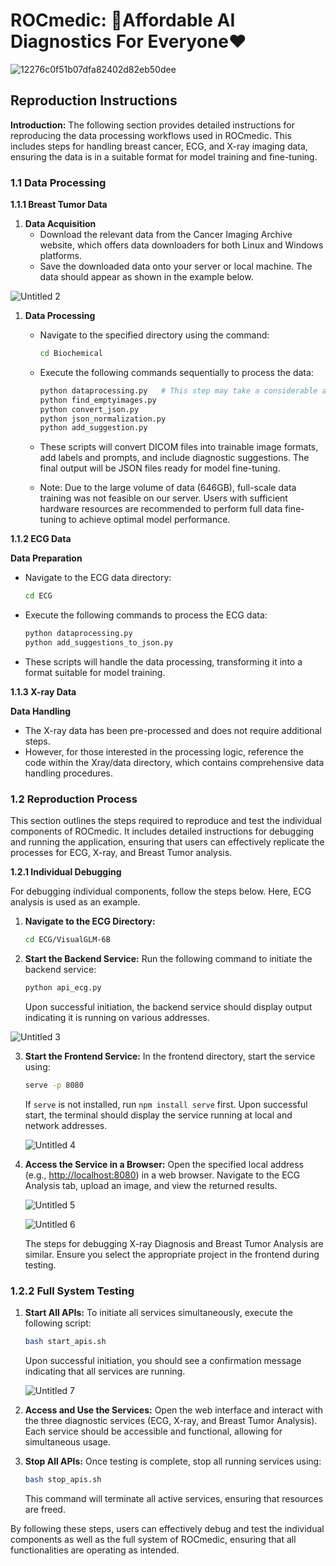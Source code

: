 # ROCmedic: 🥰Affordable AI Diagnostics For Everyone❤️

![12276c0f51b07dfa82402d82eb50dee](https://github.com/user-attachments/assets/5246e5d1-5cfb-47fa-871b-6b798aa53cc7)


## Reproduction Instructions

**Introduction:**
The following section provides detailed instructions for reproducing the data processing workflows used in ROCmedic. This includes steps for handling breast cancer, ECG, and X-ray imaging data, ensuring the data is in a suitable format for model training and fine-tuning.

### 1.1 Data Processing

**1.1.1 Breast Tumor Data**

1. **Data Acquisition**
   - Download the relevant data from the Cancer Imaging Archive website, which offers data downloaders for both Linux and Windows platforms.
   - Save the downloaded data onto your server or local machine. The data should appear as shown in the example below.

![Untitled 2](https://github.com/user-attachments/assets/3a05b943-6395-4517-81f0-a79b3ebc5da7)


1. **Data Processing**

   - Navigate to the specified directory using the command:

     ```bash
     cd Biochemical
     ```

   - Execute the following commands sequentially to process the data:

     ```bash
     python dataprocessing.py   # This step may take a considerable amount of time.
     python find_emptyimages.py
     python convert_json.py
     python json_normalization.py
     python add_suggestion.py
     ```

   - These scripts will convert DICOM files into trainable image formats, add labels and prompts, and include diagnostic suggestions. The final output will be JSON files ready for model fine-tuning.

   - Note: Due to the large volume of data (646GB), full-scale data training was not feasible on our server. Users with sufficient hardware resources are recommended to perform full data fine-tuning to achieve optimal model performance.

**1.1.2 ECG Data**

**Data Preparation**

- Navigate to the ECG data directory:

  ```bash
  cd ECG
  ```

- Execute the following commands to process the ECG data:

  ```bash
  python dataprocessing.py
  python add_suggestions_to_json.py
  ```

- These scripts will handle the data processing, transforming it into a format suitable for model training.

**1.1.3 X-ray Data**

**Data Handling**

- The X-ray data has been pre-processed and does not require additional steps.
- However, for those interested in the processing logic, reference the code within the Xray/data directory, which contains comprehensive data handling procedures.

### 1.2 Reproduction Process

This section outlines the steps required to reproduce and test the individual components of ROCmedic. It includes detailed instructions for debugging and running the application, ensuring that users can effectively replicate the processes for ECG, X-ray, and Breast Tumor analysis.

**1.2.1 Individual Debugging**

For debugging individual components, follow the steps below. Here, ECG analysis is used as an example.

1. **Navigate to the ECG Directory:**

   ```bash
   cd ECG/VisualGLM-6B
   ```

2. **Start the Backend Service:**
   Run the following command to initiate the backend service:

    ```bash
   python api_ecg.py
    ```

    Upon successful initiation, the backend service should display output indicating it is running on various addresses.

![Untitled 3](https://github.com/user-attachments/assets/49032968-a1d5-4ebe-94db-b397fe473169)


3. **Start the Frontend Service:**
   In the frontend directory, start the service using:

    ```bash
   serve -p 8080
    ```

    If `serve` is not installed, run `npm install serve` first. Upon successful start, the terminal should display the service running at local and network addresses.

    ![Untitled 4](https://github.com/user-attachments/assets/28c00a0d-c894-4581-a481-ad278a14a3b9)


4. **Access the Service in a Browser:**
   Open the specified local address (e.g., [http://localhost:8080](http://localhost:8080/)) in a web browser. Navigate to the ECG Analysis tab, upload an image, and view the returned results.

    ![Untitled 5](https://github.com/user-attachments/assets/b5233101-a3d9-4827-a6dd-061ea1aa6fcb)


    ![Untitled 6](https://github.com/user-attachments/assets/1d2dc1bf-b895-484f-9ec1-8e4136246172)


    The steps for debugging X-ray Diagnosis and Breast Tumor Analysis are similar. Ensure you select the appropriate project in the frontend during testing.

### 1.2.2 Full System Testing

1. **Start All APIs:**
   To initiate all services simultaneously, execute the following script:

    ```bash
   bash start_apis.sh
    ```

    Upon successful initiation, you should see a confirmation message indicating that all services are running.

    ![Untitled 7](https://github.com/user-attachments/assets/306942db-159a-4979-8148-1a3904b6891d)


2. **Access and Use the Services:**
   Open the web interface and interact with the three diagnostic services (ECG, X-ray, and Breast Tumor Analysis). Each service should be accessible and functional, allowing for simultaneous usage.

3. **Stop All APIs:**
   Once testing is complete, stop all running services using:

    ```bash
   bash stop_apis.sh
    ```

    This command will terminate all active services, ensuring that resources are freed.

By following these steps, users can effectively debug and test the individual components as well as the full system of ROCmedic, ensuring that all functionalities are operating as intended.
